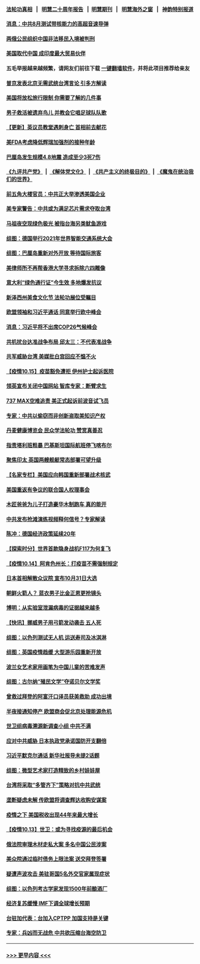 #### [法轮功真相](https://github.com/gfw-breaker/truth/blob/master/README.md?t=0) &nbsp;&nbsp;|&nbsp;&nbsp; [明慧二十周年报告](https://github.com/gfw-breaker/mh-reports/blob/master/README.md?t=0) &nbsp;&nbsp;|&nbsp;&nbsp;[明慧期刊](https://github.com/gfw-breaker/mh-qikan) &nbsp;&nbsp;|&nbsp;&nbsp; [明慧海外之窗](https://github.com/gfw-breaker/mh-news/blob/master/README.md?t=0) &nbsp;&nbsp;|&nbsp;&nbsp; [神韵特别报道](https://github.com/gfw-breaker/mh-news/blob/master/shenyun.md?t=0)
#### [消息：中共8月测试带核能力的高超音速导弹](../pages/nsc418/n13309460.md?t=10171750) 
#### [两俄公民组织中国非法移民入境被判刑](../pages/nsc418/n13309549.md?t=10171750) 
#### [美国取代中国 成印度最大贸易伙伴](../pages/nsc418/n13309299.md?t=10171750) 
#### 五毛举报越来越频繁，请网友们前往下载 [一键翻墙软件](https://github.com/gfw-breaker/ssr-accounts)，并将此项目推荐给亲友
#### [普京发表北京无需武统台湾言论 引多方解读](../pages/nsc418/n13309275.md?t=10171750) 
#### [美国将放松旅行限制 你需要了解的几件事](../pages/nsc418/n13308910.md?t=10171750) 
#### [男子救活被遗弃鸟儿 并教会它唱足球队队歌](../pages/nsc418/n13306757.md?t=10171750) 
#### [【更新】英议员教堂遇刺身亡 首相前去献花](../pages/nsc418/n13307288.md?t=10171750) 
#### [美FDA考虑降低辉瑞加强剂的接种年龄](../pages/nsc418/n13308552.md?t=10171750) 
#### [巴厘岛发生规模4.8地震 造成至少3死7伤](../pages/nsc418/n13308492.md?t=10171750) 
#### [《九评共产党》](https://github.com/begood0513/9ping.md/blob/master/README.md) &nbsp;|&nbsp; [《解体党文化》](../../../../jtdwh.md/blob/master/README.md)  &nbsp;|&nbsp; [《共产主义的终极目的》](../../../../gczydzjmd.md/blob/master/README.md) &nbsp;|&nbsp; [《魔鬼在统治我们的世界》](../../../../mgztzwmdsj.md/blob/master/README.md) 
#### [前五角大楼官员：中共正大举渗透美国企业](../pages/nsc418/n13308274.md?t=10171750) 
#### [美专家警告：中共或为满足芯片需求夺取台湾](../pages/nsc418/n13308021.md?t=10171750) 
#### [马祖夜空现绿色极光 被指台海另类鱿鱼游戏](../pages/nsc418/n13307705.md?t=10171750) 
#### [组图：德国举行2021年世界智能交通系统大会](../pages/nsc418/n13306647.md?t=10171750) 
#### [组图：巴厘岛重新对外开放 等待国际旅客](../pages/nsc418/n13306431.md?t=10171750) 
#### [美律师所不再帮香港大学寻求拆除六四雕像](../pages/nsc418/n13307690.md?t=10171750) 
#### [意大利“绿色通行证”今生效 多地爆发抗议](../pages/nsc418/n13307608.md?t=10171750) 
#### [新泽西州美食文化节 法轮功展位受瞩目](../pages/nsc418/n13306613.md?t=10171750) 
#### [欧盟领袖和习近平通话 同意举行欧中峰会](../pages/nsc418/n13307157.md?t=10171750) 
#### [消息：习近平将不出席COP26气候峰会](../pages/nsc418/n13307076.md?t=10171750) 
#### [共机扰台达准战争布局 邱太三：不代表准战争](../pages/nsc418/n13306727.md?t=10171750) 
#### [共军威胁台湾 美媒批白宫回应不愠不火](../pages/nsc418/n13306712.md?t=10171750) 
#### [【疫情10.15】疫苗豁免遭拒 伊州护士起诉医院](../pages/nsc418/n13306472.md?t=10171750) 
#### [领英宣布关闭中国网站 智库专家：断臂求生](../pages/nsc418/n13305945.md?t=10171750) 
#### [737 MAX空难追责 美正式起诉前波音试飞员](../pages/nsc418/n13305644.md?t=10171750) 
#### [专家：中共以偷窃而非创新盗取美知识产权](../pages/nsc418/n13305449.md?t=10171750) 
#### [丹麦健康博览会 民众学法轮功 赞赏真善忍](../pages/nsc418/n13304886.md?t=10171750) 
#### [指责塔利班粗暴 巴基斯坦国际航班停飞喀布尔](../pages/nsc418/n13304943.md?t=10171750) 
#### [聚焦印太 英国两艘舰艇常态部署可望升级](../pages/nsc418/n13305146.md?t=10171750) 
#### [【名家专栏】美国应向韩国重新部署战术核武](../pages/nsc418/n13304182.md?t=10171750) 
#### [美国重返有争议的联合国人权理事会](../pages/nsc418/n13304814.md?t=10171750) 
#### [木匠爸爸为儿子打造豪华木制跑车 真的能开](../pages/nsc418/n13303738.md?t=10171750) 
#### [中共发布抢滩演练视频释何信号？专家解读](../pages/nsc418/n13303896.md?t=10171750) 
#### [陈冲：德国经济政策延续20年](../pages/nsc418/n13304289.md?t=10171750) 
#### [【探索时分】世界首款隐身战机F117为何复飞](../pages/nsc418/n13302558.md?t=10171750) 
#### [【疫情10.14】阿肯色州长：打疫苗不需强制规定](../pages/nsc418/n13303980.md?t=10171750) 
#### [日本首相解散众议院 宣布10月31日大选](../pages/nsc418/n13303707.md?t=10171750) 
#### [朝鲜火箭人？ 蓝衣男子比金正恩更抢镜头](../pages/nsc418/n13303596.md?t=10171750) 
#### [博明：从实验室泄漏病毒的证据越来越多](../pages/nsc418/n13303245.md?t=10171750) 
#### [【快讯】挪威男子用弓箭发动袭击 五人死](../pages/nsc418/n13302644.md?t=10171750) 
#### [组图：以色列测试无人机 运送寿司及冰淇淋](../pages/nsc418/n13301731.md?t=10171750) 
#### [组图：英国疫情趋缓 大型游乐园重新开放](../pages/nsc418/n13301439.md?t=10171750) 
#### [波兰女艺术家用画笔为中国儿童的苦难发声](../pages/nsc418/n13301836.md?t=10171750) 
#### [组图：古尔纳“殖民文学”夺诺贝尔文学奖](../pages/nsc418/n13290628.md?t=10171750) 
#### [曾救过拜登的阿富汗口译员获美救助 成功出境](../pages/nsc418/n13302396.md?t=10171750) 
#### [半夜接通知停产 欧盟商会促北京处理能源危机](../pages/nsc418/n13302433.md?t=10171750) 
#### [世卫组病毒溯源新调查小组 中共不满](../pages/nsc418/n13302420.md?t=10171750) 
#### [应对中共威胁 日本执政党承诺国防开支翻倍](../pages/nsc418/n13302227.md?t=10171750) 
#### [习近平默克尔通话 新华社报导未提2话题](../pages/nsc418/n13302150.md?t=10171750) 
#### [组图：微型艺术家打造精致的乡村娃娃屋](../pages/nsc418/n13301237.md?t=10171750) 
#### [台湾将采取“多管齐下”策略对抗中共武统](../pages/nsc418/n13301946.md?t=10171750) 
#### [垄断疑虑未解 传欧盟将调查辉达收购安谋案](../pages/nsc418/n13301804.md?t=10171750) 
#### [疫情之下 美国税收出现44年来最大增长](../pages/nsc418/n13301423.md?t=10171750) 
#### [【疫情10.13】世卫：或为寻找疫源的最后机会](../pages/nsc418/n13301188.md?t=10171750) 
#### [俄法院审理木材走私大案 多名中国公民涉案](../pages/nsc418/n13300650.md?t=10171750) 
#### [美众院通过临时债务上限法案 送交拜登签署](../pages/nsc418/n13300776.md?t=10171750) 
#### [疑遭声波攻击 美驻哥国5名外交官家属现症状](../pages/nsc418/n13300424.md?t=10171750) 
#### [组图：以色列考古学家发现1500年前酿酒厂](../pages/nsc418/n13299060.md?t=10171750) 
#### [经济复苏缓慢 IMF下调全球增长预期](../pages/nsc418/n13299642.md?t=10171750) 
#### [台驻加代表：台加入CPTPP 加国支持是关键](../pages/nsc418/n13299901.md?t=10171750) 
#### [专家：兵凶而无战危 中共欲压缩台海空防卫](../pages/nsc418/n13299231.md?t=10171750) 

----
#### [ >>> 更早内容 <<< ](../indexes/nsc418-earlier.md)

